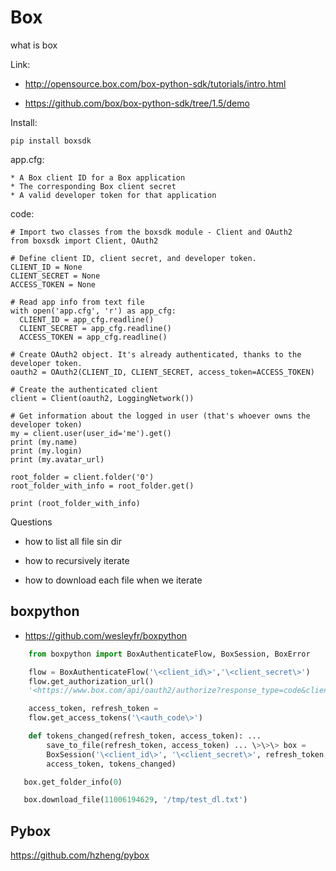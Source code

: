 Box
===


what is box

Link:

-   <http://opensource.box.com/box-python-sdk/tutorials/intro.html>

-   <https://github.com/box/box-python-sdk/tree/1.5/demo>

Install:

    pip install boxsdk

app.cfg:

    * A Box client ID for a Box application
    * The corresponding Box client secret
    * A valid developer token for that application

code:

    # Import two classes from the boxsdk module - Client and OAuth2
    from boxsdk import Client, OAuth2

    # Define client ID, client secret, and developer token.
    CLIENT_ID = None
    CLIENT_SECRET = None
    ACCESS_TOKEN = None

    # Read app info from text file
    with open('app.cfg', 'r') as app_cfg:
      CLIENT_ID = app_cfg.readline()
      CLIENT_SECRET = app_cfg.readline()
      ACCESS_TOKEN = app_cfg.readline()

    # Create OAuth2 object. It's already authenticated, thanks to the developer token.
    oauth2 = OAuth2(CLIENT_ID, CLIENT_SECRET, access_token=ACCESS_TOKEN)

    # Create the authenticated client
    client = Client(oauth2, LoggingNetwork())

    # Get information about the logged in user (that's whoever owns the developer token)
    my = client.user(user_id='me').get()
    print (my.name)
    print (my.login)
    print (my.avatar_url)

    root_folder = client.folder('0')
    root_folder_with_info = root_folder.get()

    print (root_folder_with_info)

Questions

-   how to list all file sin dir

-   how to recursively iterate

-   how to download each file when we iterate

boxpython
---------

* <https://github.com/wesleyfr/boxpython>

```python
    from boxpython import BoxAuthenticateFlow, BoxSession, BoxError

    flow = BoxAuthenticateFlow('\<client_id\>','\<client_secret\>')
    flow.get_authorization_url()
    '<https://www.box.com/api/oauth2/authorize?response_type=code&client_id>=\<client_id\>&state=authenticated'

    access_token, refresh_token =
    flow.get_access_tokens('\<auth_code\>')

    def tokens_changed(refresh_token, access_token): ...
        save_to_file(refresh_token, access_token) ... \>\>\> box =
        BoxSession('\<client_id\>', '\<client_secret\>', refresh_token,
        access_token, tokens_changed)

   box.get_folder_info(0)

   box.download_file(11006194629, '/tmp/test_dl.txt')
```

Pybox
-----

<https://github.com/hzheng/pybox>
